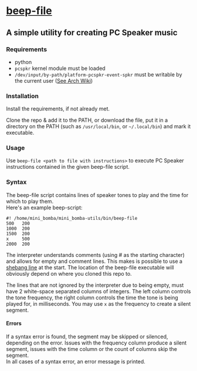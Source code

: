 # [beep-file](/bin/beep-file)
##  A simple utility for creating PC Speaker music

### Requirements

* python
* `pcspkr` kernel module must be loaded
* `/dev/input/by-path/platform-pcspkr-event-spkr` must be writable by the current user ([See Arch Wiki](https://wiki.archlinux.org/title/PC_speaker#Run_as_non-root_user))

### Installation

Install the requirements, if not already met.

Clone the repo & add it to the PATH, or download the file, put it in a directory on the PATH (such as `/usr/local/bin`, or `~/.local/bin`) and mark it executable.

### Usage

Use `beep-file <path to file with instructions>` to execute PC Speaker instructions contained in the given beep-file script.

### Syntax

The beep-file script contains lines of speaker tones to play and the time for which to play them.<br>
Here's an example beep-script:
```
#! /home/mini_bomba/mini_bomba-utils/bin/beep-file
500   200
1000  200
1500  200
x     500
2000  200
```
The interpreter understands comments (using # as the starting character) and allows for empty and comment lines.
This makes is possible to use a [shebang line](https://en.wikipedia.org/wiki/Shebang_%28Unix%29) at the start.
The location of the beep-file executable will obviously depend on where you cloned this repo to.

The lines that are not ignored by the interpreter due to being empty, must have 2 white-space separated columns of integers.
The left column controls the tone frequency, the right column controls the time the tone is being played for, in milliseconds.
You may use `x` as the frequency to create a silent segment.

#### Errors

If a syntax error is found, the segment may be skipped or silenced, depending on the error.
Issues with the frequency column produce a silent segment, issues with the time column or the count of columns skip the segment.<br>
In all cases of a syntax error, an error message is printed.
